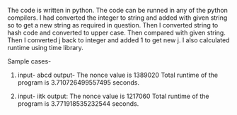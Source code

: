 The code is written in python. The code can be runned in any of the python compilers.
I had converted the integer to string and added with given string so to get a new string as required in question. 
Then I converted string to hash code and converted to upper case. 
Then compared with given string. Then I converted j back to integer and added 1 to get new j. 
I also calculated runtime using time library.


Sample cases- 
1) input- abcd
output- The nonce value is 1389020
Total runtime of the program is 3.710726499557495 seconds.

2) input- iitk
output:
The nonce value is 1217060
Total runtime of the program is 3.771918535232544 seconds.

